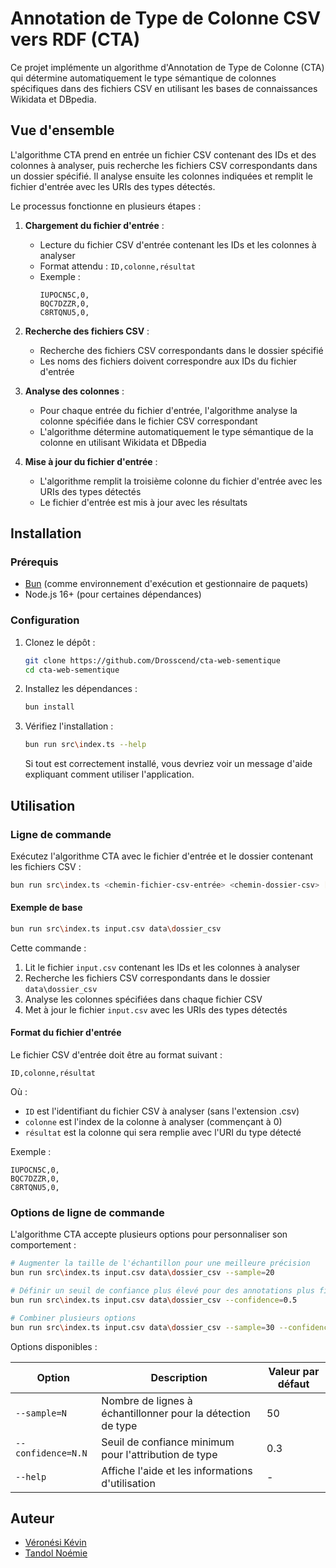 # Annotation de Type de Colonne CSV vers RDF (CTA)

Ce projet implémente un algorithme d'Annotation de Type de Colonne (CTA) qui détermine automatiquement le type sémantique de colonnes spécifiques dans des fichiers CSV en utilisant les bases de connaissances Wikidata et DBpedia.

## Vue d'ensemble

L'algorithme CTA prend en entrée un fichier CSV contenant des IDs et des colonnes à analyser, puis recherche les fichiers CSV correspondants dans un dossier spécifié. Il analyse ensuite les colonnes indiquées et remplit le fichier d'entrée avec les URIs des types détectés.

Le processus fonctionne en plusieurs étapes :

1. **Chargement du fichier d'entrée** : 
   - Lecture du fichier CSV d'entrée contenant les IDs et les colonnes à analyser
   - Format attendu : `ID,colonne,résultat`
   - Exemple :
     ```
     IUPOCN5C,0,
     BQC7DZZR,0,
     C8RTQNU5,0,
     ```

2. **Recherche des fichiers CSV** :
   - Recherche des fichiers CSV correspondants dans le dossier spécifié
   - Les noms des fichiers doivent correspondre aux IDs du fichier d'entrée

3. **Analyse des colonnes** :
   - Pour chaque entrée du fichier d'entrée, l'algorithme analyse la colonne spécifiée dans le fichier CSV correspondant
   - L'algorithme détermine automatiquement le type sémantique de la colonne en utilisant Wikidata et DBpedia

4. **Mise à jour du fichier d'entrée** :
   - L'algorithme remplit la troisième colonne du fichier d'entrée avec les URIs des types détectés
   - Le fichier d'entrée est mis à jour avec les résultats

## Installation

### Prérequis

- [Bun](https://bun.sh/) (comme environnement d'exécution et gestionnaire de paquets)
- Node.js 16+ (pour certaines dépendances)

### Configuration

1. Clonez le dépôt :
   ```bash
   git clone https://github.com/Drosscend/cta-web-sementique
   cd cta-web-sementique
   ```

2. Installez les dépendances :
   ```bash
   bun install
   ```

3. Vérifiez l'installation :
   ```bash
   bun run src\index.ts --help
   ```

   Si tout est correctement installé, vous devriez voir un message d'aide expliquant comment utiliser l'application.

## Utilisation

### Ligne de commande

Exécutez l'algorithme CTA avec le fichier d'entrée et le dossier contenant les fichiers CSV :

```bash
bun run src\index.ts <chemin-fichier-csv-entrée> <chemin-dossier-csv> [options]
```

#### Exemple de base

```bash
bun run src\index.ts input.csv data\dossier_csv
```

Cette commande :
1. Lit le fichier `input.csv` contenant les IDs et les colonnes à analyser
2. Recherche les fichiers CSV correspondants dans le dossier `data\dossier_csv`
3. Analyse les colonnes spécifiées dans chaque fichier CSV
4. Met à jour le fichier `input.csv` avec les URIs des types détectés

#### Format du fichier d'entrée

Le fichier CSV d'entrée doit être au format suivant :
```
ID,colonne,résultat
```

Où :
- `ID` est l'identifiant du fichier CSV à analyser (sans l'extension .csv)
- `colonne` est l'index de la colonne à analyser (commençant à 0)
- `résultat` est la colonne qui sera remplie avec l'URI du type détecté

Exemple :
```
IUPOCN5C,0,
BQC7DZZR,0,
C8RTQNU5,0,
```

### Options de ligne de commande

L'algorithme CTA accepte plusieurs options pour personnaliser son comportement :

```bash
# Augmenter la taille de l'échantillon pour une meilleure précision
bun run src\index.ts input.csv data\dossier_csv --sample=20

# Définir un seuil de confiance plus élevé pour des annotations plus fiables
bun run src\index.ts input.csv data\dossier_csv --confidence=0.5

# Combiner plusieurs options
bun run src\index.ts input.csv data\dossier_csv --sample=30 --confidence=0.4
```

Options disponibles :

| Option | Description | Valeur par défaut |
|--------|-------------|-------------------|
| `--sample=N` | Nombre de lignes à échantillonner pour la détection de type | 50                |
| `--confidence=N.N` | Seuil de confiance minimum pour l'attribution de type | 0.3               |
| `--help` | Affiche l'aide et les informations d'utilisation | -                 |

## Auteur
- [Véronési Kévin](mailto:kevin.veronesi@proton.me)
- [Tandol Noémie](mailto:noemie.tandol@gmail.com)

